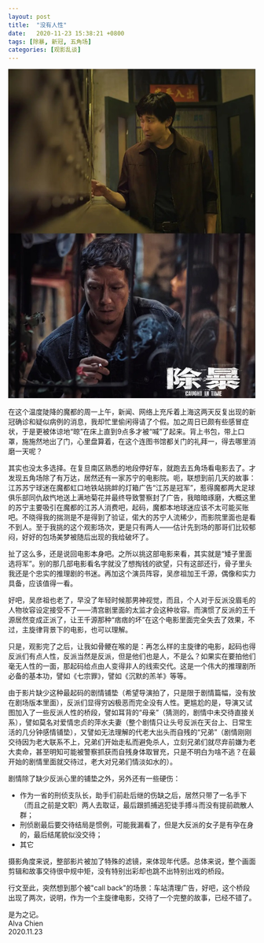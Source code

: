 ```yaml
---
layout: post
title:  "没有人性"
date:   2020-11-23 15:38:21 +0800
tags: [除暴, 新冠, 五角场]
categories: [观影乱谈]
---
```


![Caught In TIme](/assets/uploads/2020/11/CaughtInTime.jpg)


在这个温度陡降的魔都的周一上午，新闻、网络上充斥着上海这两天反复出现的新冠确诊和疑似病例的消息，我却忙里偷闲得请了个假。加之周日已颇有些感冒症状，于是更被体谅地“晾”在床上直到9点多才被“喊”了起来。背上书包，带上口罩，施施然地出了门，心里盘算着，在这个连图书馆都关门的礼拜一，得去哪里消磨一天呢？


其实也没太多选择。在复旦南区熟悉的地段停好车，就跑去五角场看电影去了。才发现五角场除了有万达，居然还有一家苏宁的电影院。呃，联想到前几天的故事：江苏苏宁球迷在魔都虹口地铁站挑衅的灯箱广告“江苏是冠军”，惹得魔都两大足球俱乐部同仇敌忾地送上满地菊花并最终导致警察封了广告，我暗暗琢磨，大概这里的苏宁主要吸引在魔都的江苏人消费吧，起码，魔都本地球迷应该不太可能买账吧。不晓得我的揣测是不是得到了验证，偌大的苏宁人流稀少，而影院里面也是看不到人。至于我挑的这个观影场次，更是只有两人——估计先到场的那哥们比较郁闷，好好的包场美梦被随后出现的我给破坏了。


扯了这么多，还是说回电影本身吧。之所以挑这部电影来看，其实就是“矮子里面选将军”。别的那几部电影看名字就没了想掏钱的欲望，只有这部还行，骨子里头我还是个忠实的推理剧的书迷。再加这个演员阵容，吴彦祖加王千源，偶像和实力具备，应该值得一看。


好吧，吴彦祖也老了，早没了年轻时候那男神视觉，而且，个人对于反派没眉毛的人物妆容设定接受不了——清宫剧里面的太监才会这种妆容。而演惯了反派的王千源居然变成正派了，让王千源那种“痞痞的坏”在这个电影里面完全失去了效果，不过，主旋律背景下的电影，也可以理解。


只是，观影完了之后，让我如骨鲠在喉的是：再怎么样的主旋律的电影，起码也得反派们有点人性，反派当然是反派，但是他们也是人，不是么？如果实在要拍他们毫无人性的一面，那起码给点由人变得非人的线索交代。这是一个伟大的推理剧所必备的基本功，譬如《七宗罪》，譬如《沉默的羔羊》等等。


由于影片缺少这种最起码的剧情铺垫（希望导演拍了，只是限于剧情篇幅，没有放在剧场版本里面），反派们显得穷凶极恶而完全没有人性。更尴尬的是，导演又试图加入了一些反派人性的桥段，譬如耳背的“母亲”（猜测的，剧情中未交待直接关系），譬如莫名对爱情忠贞的萍水夫妻（整个剧情只让头号反派在天台上、日常生活的几分钟感情铺垫），又譬如无法理解的代老大出头而自残的“兄弟”（剧情刚刚交待因为老大联系不上，兄弟们开始走私而避免杀人，立刻兄弟们就尽弃前嫌为老大卖命，甚至明知可能被警察抓获而自残身体取冒充，只是不明白为啥不逃？在最开始的剧情里面就交待过，老大对兄弟们情淡如水的）。


剧情除了缺少反派心里的铺垫之外，另外还有一些硬伤：   
- 作为一省的刑侦支队长，助手们前赴后继的伤缺之后，居然只带了一名手下（而且之前是文职）两人去取证，最后跟抓捕逃犯徒手搏斗而没有提前疏散人群；   
- 刑侦剧最后要交待结局是惯例，可能我漏看了，但是大反派的女子是有孕在身的，最后结尾貌似没交待；   
- 其它


摄影角度来说，整部影片被加了特殊的滤镜，来体现年代感。总体来说，整个画面剪辑和故事交待很中规中矩，没有特别出彩却也跳不出特别出戏的桥段。   


行文至此，突然想到那个被"call back"的场景：车站清理广告，好吧，这个桥段出现了两次，说明，作为一个主旋律电影，交待了一个完整的故事，已经不错了。


是为之记。   
Alva Chien    
2020.11.23
